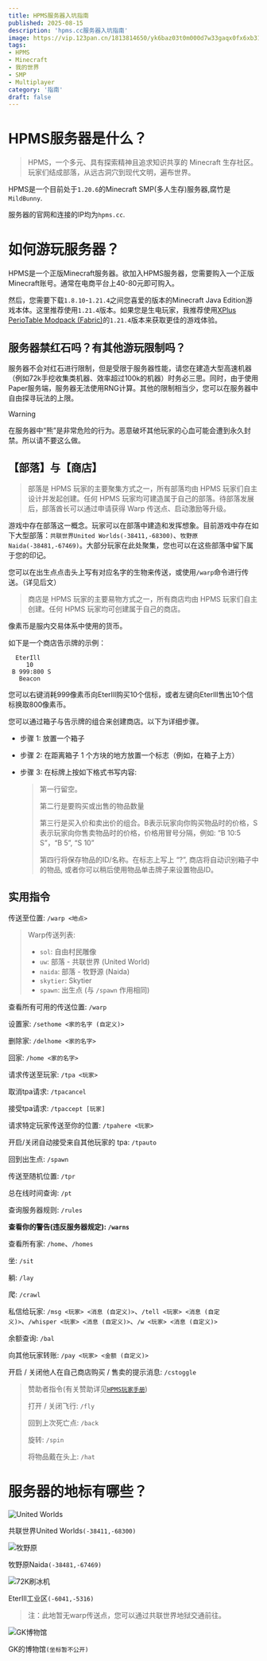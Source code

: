 ```yaml
---
title: HPMS服务器入坑指南
published: 2025-08-15
description: 'hpms.cc服务器入坑指南'
image: https://vip.123pan.cn/1813814650/yk6baz03t0m000d7w33gaqx0fx6xb317DIYPDwYPAdQyDcxPDIUxDO==.gif
tags: 
- HPMS
- Minecraft
- 我的世界
- SMP
- Multiplayer
category: '指南'
draft: false 
---
```


# HPMS服务器是什么？

> HPMS，一个多元、具有探索精神且追求知识共享的 Minecraft 生存社区。玩家们结成部落，从远古洞穴到现代文明，遍布世界。

HPMS是一个目前处于`1.20.6`的Minecraft SMP(多人生存)服务器,腐竹是`MildBunny`.

服务器的官网和连接的IP均为`hpms.cc`.     

# 如何游玩服务器？

HPMS是一个正版Minecraft服务器。欲加入HPMS服务器，您需要购入一个正版Minecraft账号。通常在电商平台上40-80元即可购入。

然后，您需要下载`1.8.10`-`1.21.4`之间您喜爱的版本的Minecraft Java Edition游戏本体。这里推荐使用`1.21.4`版本。如果您是生电玩家，我推荐使用[XPlus PerioTable Modpack (Fabric)](https://modrinth.com/modpack/xplus-2.0-modpack-global)的`1.21.4`版本来获取更佳的游戏体验。

## 服务器禁红石吗？有其他游玩限制吗？

服务器不会对红石进行限制，但是受限于服务器性能，请您在建造大型高速机器（例如72k手挖收集类机器、效率超过100k的机器）时务必三思。同时，由于使用Paper服务端，服务器无法使用RNG计算。其他的限制相当少，您可以在服务器中自由探寻玩法的上限。

>[!WARNING]
> 在服务器中“熊”是非常危险的行为。恶意破坏其他玩家的心血可能会遭到永久封禁。所以请不要这么做。

## 【部落】与【商店】

> 部落是 HPMS 玩家的主要聚集方式之一，所有部落均由 HPMS 玩家们自主设计并发起创建。任何 HPMS 玩家均可建造属于自己的部落。待部落发展后，部落酋长可以通过申请获得 Warp 传送点、启动激励等升级。

游戏中存在部落这一概念。玩家可以在部落中建造和发挥想象。目前游戏中存在如下大型部落：`共联世界United Worlds(-38411,-68300)`、`牧野原Naida(-38481,-67469)`。大部分玩家在此处聚集，您也可以在这些部落中留下属于您的印记。

您可以在出生点点击头上写有对应名字的生物来传送，或使用`/warp`命令进行传送。（详见后文）

> 商店是 HPMS 玩家的主要易物方式之一，所有商店均由 HPMS 玩家们自主创建。任何 HPMS 玩家均可创建属于自己的商店。

像素币是服内交易体系中使用的货币。

如下是一个商店告示牌的示例：
```
  EterIll
     10
 B 999:800 S
   Beacon
```
您可以右键消耗999像素币向EterIll购买10个信标，或者左键向EterIll售出10个信标换取800像素币。

您可以通过箱子与告示牌的组合来创建商店。以下为详细步骤。

- 步骤 1: 放置一个箱子

- 步骤 2: 在距离箱子 1 个方块的地方放置一个标志（例如，在箱子上方）

- 步骤 3: 在标牌上按如下格式书写内容:
    > 第一行留空。
    > 
    > 第二行是要购买或出售的物品数量
    > 
    > 第三行是买入价和卖出价的组合。B表示玩家向你购买物品时的价格，S表示玩家向你售卖物品时的价格，价格用冒号分隔，例如: “B 10:5 S”，“B 5”, “S 10”
    > 
    > 第四行将保存物品的ID/名称。在标志上写上 “?”, 商店将自动识别箱子中的物品, 或者你可以稍后使用物品单击牌子来设置物品ID。

## 实用指令
传送至位置: `/warp <地点>`
> Warp传送列表:
>  - `sol`: 自由村民雕像
>  - `uw`: 部落 - 共联世界 (United World)
>  - `naida`: 部落 - 牧野源 (Naida)
>  - `skytier`: Skytier
>  - `spawn`: 出生点 (与 `/spawn` 作用相同)

查看所有可用的传送位置: `/warp`

设置家: `/sethome <家的名字 (自定义)>`

删除家: `/delhome <家的名字>`

回家: `/home <家的名字>`

请求传送至玩家: `/tpa <玩家>`

取消tpa请求: `/tpacancel`

接受tpa请求: `/tpaccept [玩家]`

请求特定玩家传送至你的位置: `/tpahere <玩家>`

开启/关闭自动接受来自其他玩家的 tpa: `/tpauto`

回到出生点: `/spawn`

传送至随机位置: `/tpr`

总在线时间查询: `/pt`

查询服务器规则: `/rules`

**查看你的警告(违反服务器规定): `/warns`**

查看所有家: `/home`、`/homes`

坐: `/sit`

躺: `/lay`

爬: `/crawl`

私信给玩家: `/msg <玩家> <消息 (自定义)>`、`/tell <玩家> <消息 (自定义)>`、`/whisper <玩家> <消息 (自定义)>`、`/w <玩家> <消息 (自定义)>`

余额查询: `/bal`

向其他玩家转账: `/pay <玩家> <金额 (自定义)>`

开启 / 关闭他人在自己商店购买 / 售卖的提示消息: `/cstoggle`

> 赞助者指令(有关赞助详见[`HPMS玩家手册`](https://hpms.cc/zh/manual/))
>
> 打开 / 关闭飞行: `/fly`
>
> 回到上次死亡点: `/back`
>
> 旋转: `/spin`
>
> 将物品戴在头上: `/hat`

# 服务器的地标有哪些？

![United Worlds](https://vip.123pan.cn/1813814650/ymjew503t0l000d7w32xa8h0fortqk02DIYPDwYPAdQyDcxPDIUxDO==.png)

共联世界United Worlds`(-38411,-68300)`

![牧野原](https://vip.123pan.cn/1813814650/yk6baz03t0m000d7w33gaszu7v8ef5owDIYPDwYPAdQyDcxPDIUxDO==.png)

牧野原Naida`(-38481,-67469)`

![72K刷冰机](https://vip.123pan.cn/1813814650/ymjew503t0n000d7w32y76180on2ak2xDIYPDwYPAdQyDcxPDIUxDO==.gif)

EterIll工业区`(-6041,-5316)`
> 注：此地暂无warp传送点，您可以通过共联世界地狱交通前往。

![GK博物馆](https://vip.123pan.cn/1813814650/ymjew503t0n000d7w32y7619y1n2eue1DIYPDwYPAdQyDcxPDIUxDO==.png)

GK的博物馆`(坐标暂不公开)`